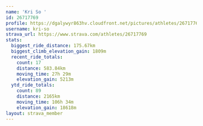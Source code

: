 ```yaml
---
name: 'Kri So '
id: 26717769
profile: https://dgalywyr863hv.cloudfront.net/pictures/athletes/26717769/7761026/14/large.jpg
username: kri-so
strava_url: https://www.strava.com/athletes/26717769
stats:
  biggest_ride_distance: 175.67km
  biggest_climb_elevation_gain: 1809m
  recent_ride_totals:
    count: 17
    distance: 583.84km
    moving_time: 27h 29m
    elevation_gain: 5213m
  ytd_ride_totals:
    count: 89
    distance: 2165km
    moving_time: 106h 34m
    elevation_gain: 18618m
layout: strava_member
--- 
```

